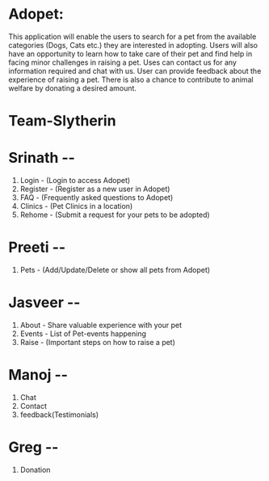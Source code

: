 
# Adopet:
This application will enable the users to search for a pet from the available categories (Dogs, Cats etc.) they are interested in adopting. Users will also have an opportunity to learn how to take care of their pet and find help in facing minor challenges in raising a pet. Uses can contact us for any information required and chat with us. User can provide feedback about the experience of raising a pet.
There is also a chance to contribute to animal welfare by donating a desired amount.

# Team-Slytherin
# Srinath --
1. Login - (Login to access Adopet)
2. Register - (Register as a new user in Adopet)
3. FAQ - (Frequently asked questions to Adopet)
4. Clinics - (Pet Clinics in a location)
5. Rehome - (Submit a request for your pets to be adopted)

# Preeti --
1. Pets - (Add/Update/Delete or show all pets from Adopet)

# Jasveer --
1. About -  Share valuable experience with your pet
2. Events - List of Pet-events happening 
3. Raise - (Important steps on how to raise a pet)

# Manoj --
1. Chat
2. Contact
3. feedback(Testimonials)

# Greg --
1. Donation